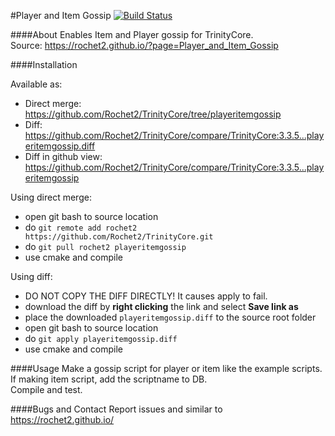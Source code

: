 #Player and Item Gossip [![Build Status](https://travis-ci.org/Rochet2/TrinityCore.svg?branch=playeritemgossip)](https://travis-ci.org/Rochet2/TrinityCore)

####About
Enables Item and Player gossip for TrinityCore.<br />
Source: https://rochet2.github.io/?page=Player_and_Item_Gossip

####Installation

Available as:
- Direct merge: https://github.com/Rochet2/TrinityCore/tree/playeritemgossip
- Diff: https://github.com/Rochet2/TrinityCore/compare/TrinityCore:3.3.5...playeritemgossip.diff
- Diff in github view: https://github.com/Rochet2/TrinityCore/compare/TrinityCore:3.3.5...playeritemgossip

Using direct merge:
- open git bash to source location
- do `git remote add rochet2 https://github.com/Rochet2/TrinityCore.git`
- do `git pull rochet2 playeritemgossip`
- use cmake and compile

Using diff:
- DO NOT COPY THE DIFF DIRECTLY! It causes apply to fail.
- download the diff by __right clicking__ the link and select __Save link as__
- place the downloaded `playeritemgossip.diff` to the source root folder
- open git bash to source location
- do `git apply playeritemgossip.diff`
- use cmake and compile

####Usage
Make a gossip script for player or item like the example scripts.<br/>
If making item script, add the scriptname to DB.<br/>
Compile and test.

####Bugs and Contact
Report issues and similar to https://rochet2.github.io/
